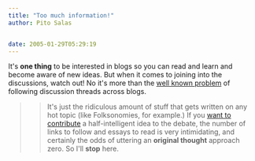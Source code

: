 ```yaml
---
title: "Too much information!"
author: Pito Salas


date: 2005-01-29T05:29:19
---
```


It's **one thing** to be interested in blogs so you can read and learn and
become aware of new ideas. But when it comes to joining into the discussions,
watch out! No it's more than the [well known
problem](<http://www.google.com/search?q=blog+discussion+threads&ie=UTF-8&oe=UTF-8>)
of following discussion threads across blogs.

>>

>> It's just the ridiculous amount of stuff that gets written on any hot topic
(like Folksonomies, for example.) If you [want to
contribute](</weblogs/archives/000568.html>) a half-intelligent idea to the
debate, the number of links to follow and essays to read is very intimidating,
and certainly the odds of uttering an **original thought** approach zero. So
I'll **stop** here.


